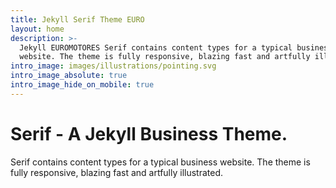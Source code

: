 ```yaml
---
title: Jekyll Serif Theme EURO
layout: home
description: >-
  Jekyll EUROMOTORES Serif contains content types for a typical business
  website. The theme is fully responsive, blazing fast and artfully illustrated.
intro_image: images/illustrations/pointing.svg
intro_image_absolute: true
intro_image_hide_on_mobile: true
---
```


# Serif - A Jekyll Business Theme.

Serif contains content types for a typical business website. The theme is fully responsive, blazing fast and artfully illustrated.
